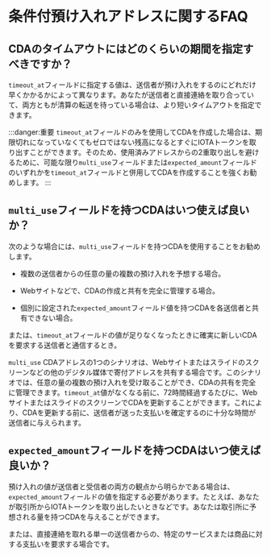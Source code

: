 # 条件付預け入れアドレスに関するFAQ
<!-- # Conditional deposit address FAQ -->

## CDAのタイムアウトにはどのくらいの期間を指定すべきですか？
<!-- ## How long should I specify in a CDA's timeout? -->

`timeout_at`フィールドに指定する値は、送信者が預け入れをするのにどれだけ早くかかるかによって異なります。あなたが送信者と直接連絡を取り合っていて、両方ともが清算の転送を待っている場合は、より短いタイムアウトを指定できます。
<!-- The value that you specify in the `timeout_at` field depends on how fast you expect the depositor to make a deposit. If you are in direct contact with the depositor and you are both waiting to settle the transfer, you can specify a shorter timeout. -->

:::danger:重要
`timeout_at`フィールドのみを使用してCDAを作成した場合は、期限切れになっていなくてもゼロではない残高になるとすぐにIOTAトークンを取り出すことができます。そのため、使用済みアドレスからの2重取り出しを避けるために、可能な限り`multi_use`フィールドまたは`expected_amount`フィールドのいずれかを`timeout_at`フィールドと併用してCDAを作成することを強くお勧めします。
:::
<!-- :::danger:Important -->
<!-- If a CDA was created with only the `timeout_at` field, it can be used in withdrawals as soon as it has a non-zero balance even if it hasn't expired. So, to avoid withdrawing from a spent address, we recommend creating CDAs with either the `multi_use` field or with the `expected_amount` field whenever possible. -->
<!-- ::: -->

## `multi_use`フィールドを持つCDAはいつ使えば良いか？
<!-- ## When should I create a multi-use CDA? -->

次のような場合には、`multi_use`フィールドを持つCDAを使用することをお勧めします。
<!-- We recommend that you use multi-use CDAs in case when the following is true: -->

- 複数の送信者からの任意の量の複数の預け入れを予想する場合。
<!-- - You expect multiple payments of arbitrary value from multiple depositors. -->
- Webサイトなどで、CDAの作成と共有を完全に管理する場合。
<!-- - You fully control the creation and sharing of the CDA, for example on your website. -->
- 個別に設定された`expected_amount`フィールド値を持つCDAを各送信者と共有できない場合。
<!-- - When you cannot share a CDA with the `expected_amount` field value set with each depositor individually. -->

または、`timeout_at`フィールドの値が足りなくなったときに確実に新しいCDAを要求する送信者と通信するとき。
<!-- Or when communicating with depositors who reliably request a new CDA when the `timeout_at` field value is running out. -->

`multi_use` CDAアドレスの1つのシナリオは、Webサイトまたはスライドのスクリーンなどの他のデジタル媒体で寄付アドレスを共有する場合です。このシナリオでは、任意の量の複数の預け入れを受け取ることができ、CDAの共有を完全に管理できます。`timeout_at`値がなくなる前に、72時間経過するたびに、WebサイトまたはスライドのスクリーンでCDAを更新することができます。これにより、CDAを更新する前に、送信者が送った支払いを確定するのに十分な時間が送信者に与えられます。
<!-- One scenario for `multi_use` CDA addresses is sharing a donation address on a website or other digital medium, such as a screen. In this scenario, you can receive multiple deposits of arbitrary value and you fully control the sharing of the CDA. You can refresh the CDA on the website or screen each time the CDA is 72 hours before its `timeout_at` value runs out. This gives depositors enough time to finalize the payments they may have sent before you refreshed the CDA. -->

## `expected_amount`フィールドを持つCDAはいつ使えば良いか？
<!-- ## When should I create a CDA with an expected amount? -->

預け入れの値が送信者と受信者の両方の観点から明らかである場合は、`expected_amount`フィールドの値を指定する必要があります。たとえば、あなたが取引所からIOTAトークンを取り出したいときなどです。あなたは取引所に予想される量を持つCDAを与えることができます。
<!-- You should specify the value of the `expected_amount` field when the value of the deposit is clear from both the depositor's and the receiver's point of views. For example, when you want to withdraw from an exchange. You can give a CDA with an expected amount to the exchange. -->

または、直接連絡を取れる単一の送信者からの、特定のサービスまたは商品に対する支払いを要求する場合です。
<!-- Or when you request a payment for a specific service or good from a single deposit with whom you have direct communication. -->
